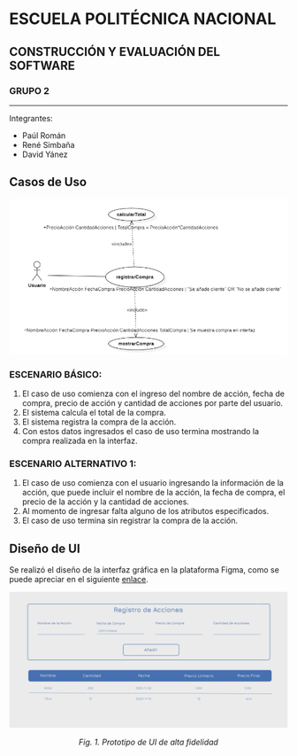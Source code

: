 # ESCUELA POLITÉCNICA NACIONAL

## CONSTRUCCIÓN Y EVALUACIÓN DEL SOFTWARE 


### GRUPO 2
---
Integrantes:

- Paúl Román
- René Simbaña
- David Yánez

## Casos de Uso

![Diagrama de Casos de Uso](assets/CasosDeUso.PNG)

### ESCENARIO BÁSICO:
1. El caso de uso comienza con el ingreso del nombre de acción, fecha de compra, precio de acción y cantidad de acciones por parte del usuario.
2. El sistema calcula el total de la compra.
3. El sistema registra la compra de la acción.
4. Con estos datos ingresados el caso de uso termina mostrando la compra realizada en la interfaz.

### ESCENARIO ALTERNATIVO 1:

1. El caso de uso comienza con el usuario ingresando la información de la acción, que puede incluir el nombre de la acción, la fecha de compra, el precio de la acción y la cantidad de acciones.
2. Al momento de ingresar falta alguno de los atributos especificados.
3. El caso de uso termina sin registrar la compra de la acción.

## Diseño de UI

Se realizó el diseño de la interfaz gráfica en la plataforma Figma, como se puede apreciar en el siguiente [enlace](https://www.figma.com/file/APbXJAGFs3UCKE62pfHrs4/Acciones?type=design&node-id=0%3A1&mode=design&t=Z20k1EeWsSyGkz4l-1). 

<p align="center">
  <img src="assets/mockup.png" alt="Prototipo de UI de alta fidelidad">
</p>

<p align="center">
  <em>Fig. 1. Prototipo de UI de alta fidelidad</em>
</p>


